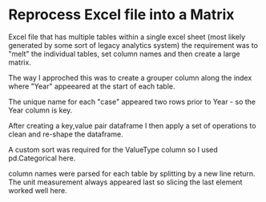 # Reprocess Excel file into a Matrix


Excel file that has multiple tables within a single excel sheet (most likely generated by some sort of legacy analytics system) 
the requirement was to "melt" the individual tables, set column names and then create a large matrix.


The way I approched this was to create a grouper column along the index where "Year" appeeared at the start of each table.

The unique name for each "case" appeared two rows prior to Year - so the Year column is key. 

After creating a key,value pair dataframe I then apply a set of operations to clean and re-shape the dataframe.

A custom sort was required for the ValueType column so I used pd.Categorical here. 

column names were parsed for each table by splitting by a new line return. The unit measurement always appeared last so slicing
the last element worked well here.


